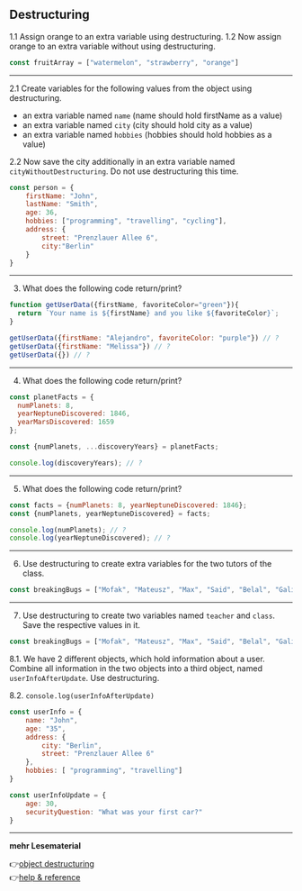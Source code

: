 ## Destructuring

1.1 Assign orange to an extra variable using destructuring.
1.2 Now assign orange to an extra variable without using destructuring.

```javascript
const fruitArray = ["watermelon", "strawberry", "orange"]
```
---
2.1 Create variables for the following values from the object using destructuring.

- an extra variable named `name` (name should hold firstName as a value)
- an extra variable named `city` (city should hold city as a value)
- an extra variable named `hobbies` (hobbies should hold hobbies as a value)

2.2 Now save the city additionally in an extra variable named `cityWithoutDestructuring`. Do not use destructuring this time.


```javascript
const person = {
    firstName: "John",
    lastName: "Smith",
    age: 36,
    hobbies: ["programming", "travelling", "cycling"],
    address: {
        street: "Prenzlauer Allee 6",
        city:"Berlin"
    }
}
```
---
3. What does the following code return/print?

```javascript
function getUserData({firstName, favoriteColor="green"}){
  return `Your name is ${firstName} and you like ${favoriteColor}`;
}

getUserData({firstName: "Alejandro", favoriteColor: "purple"}) // ?
getUserData({firstName: "Melissa"}) // ?
getUserData({}) // ?

```
---
4. What does the following code return/print?

```javascript
const planetFacts = {
  numPlanets: 8,
  yearNeptuneDiscovered: 1846,
  yearMarsDiscovered: 1659
};

const {numPlanets, ...discoveryYears} = planetFacts;

console.log(discoveryYears); // ?

```
---
5. What does the following code return/print?

```javascript
const facts = {numPlanets: 8, yearNeptuneDiscovered: 1846};
const {numPlanets, yearNeptuneDiscovered} = facts;

console.log(numPlanets); // ?
console.log(yearNeptuneDiscovered); // ?
```
---
6. Use destructuring to create extra variables for the two tutors of the class.

```javascript
const breakingBugs = ["Mofak", "Mateusz", "Max", "Said", "Belal", "Galina"]

```
---
7. Use destructuring to create two variables named `teacher` and `class`. Save the respective values in it.

```javascript
const breakingBugs = ["Mofak", "Mateusz", "Max", "Said", "Belal", "Galina"]

```

8.1. We have 2 different objects, which hold information about a user. Combine all information in the two objects into a third object, named `userInfoAfterUpdate`. Use destructuring.

8.2. `console.log(userInfoAfterUpdate)`

```javascript
const userInfo = {
    name: "John",
    age: "35",
    address: {
        city: "Berlin",
        street: "Prenzlauer Allee 6"
    },
    hobbies: [ "programming", "travelling"]
}

const userInfoUpdate = {
    age: 30,
    securityQuestion: "What was your first car?"
}
```
---

**mehr Lesematerial**

:point_right:[object destructuring](https://dmitripavlutin.com/javascript-object-destructuring/)\
:point_right:[help & reference](https://github.com/D02-1/help-and-reference/blob/main/3_pb/4_data-structure/destructuring.md)


